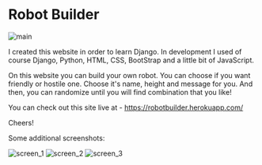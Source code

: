 # Robot Builder

![main](https://user-images.githubusercontent.com/59567076/84592706-f84e1800-ae47-11ea-8bf2-1ce2c8b2287e.gif)

I created this website in order to learn Django. In development I used of course Django, Python, 
HTML, CSS, BootStrap and a little bit of JavaScript. 

On this website you can build your own robot. You can choose if you want friendly or hostile one. Choose it's name, height 
and message for you. And then, you can randomize until you will find combination that you like!

You can check out this site live at - <a href="https://robotbuilder.herokuapp.com/" target="_blank">https://robotbuilder.herokuapp.com/</a>

Cheers!

Some additional screenshots:

![screen_1](https://user-images.githubusercontent.com/59567076/84592710-fab07200-ae47-11ea-802e-7c1ec189b492.jpg)
![screen_2](https://user-images.githubusercontent.com/59567076/84592712-fbe19f00-ae47-11ea-9831-f97e14a0c22d.jpg)
![screen_3](https://user-images.githubusercontent.com/59567076/84592713-fc7a3580-ae47-11ea-83f1-0a4b23220fd3.jpg)
